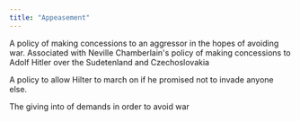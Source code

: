 ```yaml
---
title: "Appeasement"
---
```

A policy of making concessions to an aggressor in the hopes of avoiding war. Associated with Neville Chamberlain's policy of making concessions to Adolf Hitler over the Sudetenland and Czechoslovakia

A policy to allow Hilter to march on if he promised not to invade anyone else.

The giving into of demands in order to avoid war

